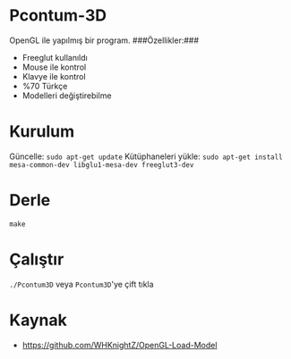 # Pcontum-3D
OpenGL ile yapılmış bir program.
###Özellikler:###
- Freeglut kullanıldı
- Mouse ile kontrol
- Klavye ile kontrol
- %70 Türkçe
- Modelleri değiştirebilme
# Kurulum
Güncelle:
```sudo apt-get update```
Kütüphaneleri yükle:
```sudo apt-get install mesa-common-dev libglu1-mesa-dev freeglut3-dev```
# Derle
```make```
# Çalıştır
```./Pcontum3D``` veya ```Pcontum3D```'ye çift tıkla
# Kaynak
- https://github.com/WHKnightZ/OpenGL-Load-Model
